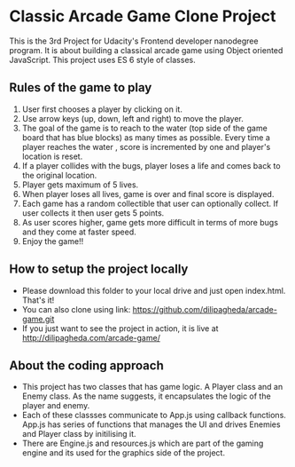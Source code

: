 # Classic Arcade Game Clone Project
This is the 3rd Project for Udacity's Frontend developer nanodegree program. It is about building a classical arcade game using Object oriented JavaScript.
This project uses ES 6 style of classes.

## Rules of the game to play

1. User first chooses a player by clicking on it.
2. Use arrow keys (up, down, left and right) to move the player.
3. The goal of the game is to reach to the water (top side of the game board that has blue blocks) as many times as possible. Every time a player reaches the water , score is incremented by one and player's location is reset.
4. If a player collides with the bugs, player loses a life and comes back to the original location.
5. Player gets maximum of 5 lives.
6. When player loses all lives, game is over and final score is displayed.
7. Each game has a random collectible that user can optionally collect. If user collects it then user gets 5 points.
8. As user scores higher, game gets more difficult in terms of more bugs and they come at faster speed.
9. Enjoy the game!!

## How to setup the project locally
- Please download this folder to your local drive and just open index.html. That's it!
- You can also clone using link: https://github.com/dilipagheda/arcade-game.git
- If you just want to see the project in action, it is live at http://dilipagheda.com/arcade-game/

## About the coding approach
- This project has two classes that has game logic. A Player class and an Enemy class. As the name suggests, it encapsulates the logic of the player and enemy.
- Each of these classses communicate to App.js using callback functions. App.js has series of functions that manages the UI and drives Enemies and Player class by initilising it.
- There are Engine.js and resources.js which are part of the gaming engine and its used for the graphics side of the project.
